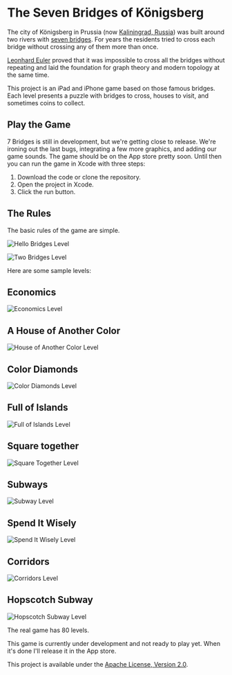 The Seven Bridges of Königsberg
==================================================

The city of Königsberg in Prussia (now [Kaliningrad, Russia](https://maps.google.com/maps?q=Kaliningrad,+Russia&hl=en&ie=UTF8&ll=54.704615,20.515723&spn=0.01246,0.033023&sll=42.036922,-71.683501&sspn=4.140734,3.416748&hnear=Kaliningrad,+%D1%82.%D0%BF.%D0%B3.+%D0%9A%D0%B0%D0%BB%D0%B8%D0%BD%D0%B8%D0%BD%D0%B3%D1%80%D0%B0%D0%B4,+Kaliningrad+Oblast,+Russia&t=m&z=16)) was built around two rivers with [seven bridges](http://en.wikipedia.org/wiki/Seven_Bridges_of_K%C3%B6nigsberg). For years the residents tried to cross each bridge without crossing any of them more than once.

[Leonhard Euler](http://en.wikipedia.org/wiki/Euler) proved that it was impossible to cross all the bridges without repeating and laid the foundation for graph theory and modern topology at the same time.

This project is an iPad and iPhone game based on those famous bridges.  Each level presents a puzzle with bridges to cross, houses to visit, and sometimes coins to collect.  

Play the Game
--------------------------------------

7 Bridges is still in development, but we're getting close to release.  We're ironing out the last bugs, integrating a few more graphics, and adding our game sounds.  The game should be on the App store pretty soon.  Until then you can run the game in Xcode with three steps:

1. Download the code or clone the repository.
1. Open the project in Xcode.
1. Click the run button.


The Rules
--------------------------------------

The basic rules of the game are simple.  

![Hello Bridges Level](/zgrossbart/bridges/raw/master/screenshots/hellobridges.png)

![Two Bridges Level](/zgrossbart/bridges/raw/master/screenshots/twobridges.png)

Here are some sample levels:

Economics
--------------------------------------

![Economics Level](/zgrossbart/bridges/raw/master/screenshots/economics.png)

A House of Another Color
--------------------------------------

![House of Another Color Level](/zgrossbart/bridges/raw/master/screenshots/different_color.png)

Color Diamonds
--------------------------------------

![Color Diamonds Level](/zgrossbart/bridges/raw/master/screenshots/colored_diamonds.png)

Full of Islands
--------------------------------------

![Full of Islands Level](/zgrossbart/bridges/raw/master/screenshots/fullofislands.png)

Square together
--------------------------------------

![Square Together Level](/zgrossbart/bridges/raw/master/screenshots/squaretogether.png)

Subways
--------------------------------------

![Subway Level](/zgrossbart/bridges/raw/master/screenshots/subway.png)

Spend It Wisely
--------------------------------------

![Spend It Wisely Level](/zgrossbart/bridges/raw/master/screenshots/spenditwisely.png)

Corridors
--------------------------------------

![Corridors Level](/zgrossbart/bridges/raw/master/screenshots/corridors.png)

Hopscotch Subway
--------------------------------------

![Hopscotch Subway Level](/zgrossbart/bridges/raw/master/screenshots/hopscotch_subway.png)

The real game has 80 levels.


This game is currently under development and not ready to play yet.  When it's done I'll release it in the App store.

This project is available under the [Apache License, Version 2.0](http://www.apache.org/licenses/LICENSE-2.0.html).